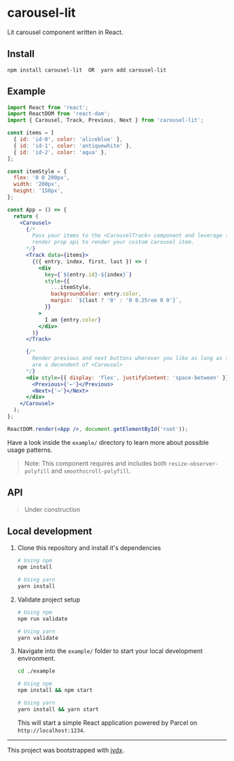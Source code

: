 # carousel-lit

Lit carousel component written in React.

## Install

```text
npm install carousel-lit  OR  yarn add carousel-lit
```

## Example

```jsx
import React from 'react';
import ReactDOM from 'react-dom';
import { Carousel, Track, Previous, Next } from 'carousel-lit';

const items = [
  { id: 'id-0', color: 'aliceblue' },
  { id: 'id-1', color: 'antiquewhite' },
  { id: 'id-2', color: 'aqua' },
];

const itemStyle = {
  flex: '0 0 200px',
  width: '200px',
  height: '150px',
};

const App = () => {
  return (
    <Carousel>
      {/*
        Pass your items to the <CarouselTrack> component and leverage the
        render prop api to render your custom carousel item.
      */}
      <Track data={items}>
        {({ entry, index, first, last }) => (
          <div
            key={`${entry.id}-${index}`}
            style={{
              ...itemStyle,
              backgroundColor: entry.color,
              margin: `${last ? '0' : '0 0.25rem 0 0'}`,
            }}
          >
            I am {entry.color}
          </div>
        )}
      </Track>

      {/*
        Render previous and next buttons wherever you like as long as they
        are a decendent of <Carousel>
      */}
      <div style={{ display: 'flex', justifyContent: 'space-between' }}>
        <Previous>{'←'}</Previous>
        <Next>{'→'}</Next>
      </div>
    </Carousel>
  );
};

ReactDOM.render(<App />, document.getElementById('root'));
```

Have a look inside the `example/` directory to learn more about possible usage
patterns.

> Note: This component requires and includes both `resize-observer-polyfill` and
> `smoothscroll-polyfill`.

## API

> Under construction

## Local development

1. Clone this repository and install it's dependencies

   ```bash
   # Using npm
   npm install

   # Using yarn
   yarn install
   ```

2. Validate project setup

   ```bash
   # Using npm
   npm run validate

   # Using yarn
   yarn validate
   ```

3. Navigate into the `example/` folder to start your local development
   environment.

   ```bash
   cd ./example

   # Using npm
   npm install && npm start

   # Using yarn
   yarn install && yarn start
   ```

   This will start a simple React application powered by Parcel on `http://localhost:1234`.

---

This project was bootstrapped with [jvdx](https://github.com/joelvoss/jvdx).
